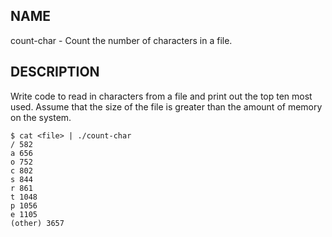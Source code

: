 
NAME
----

count-char - Count the number of characters in a file.

DESCRIPTION
-----------

Write code to read in characters from a file and print out the top
ten most used.  Assume that the size of the file is greater than the
amount of memory on the system.

    $ cat <file> | ./count-char
    / 582
    a 656
    o 752
    c 802
    s 844
    r 861
    t 1048
    p 1056
    e 1105
    (other) 3657

